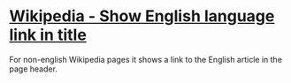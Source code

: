[Wikipedia - Show English language link in title](https://userscripts.org/scripts/show/115090)
==========
For non-english Wikipedia pages it shows a link to the English article in the page header.